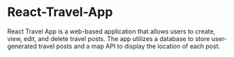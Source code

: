 # React-Travel-App
React Travel App is a web-based application that allows users to create, view, edit, and delete travel posts. The app utilizes a database to store user-generated travel posts and a map API to display the location of each post.
